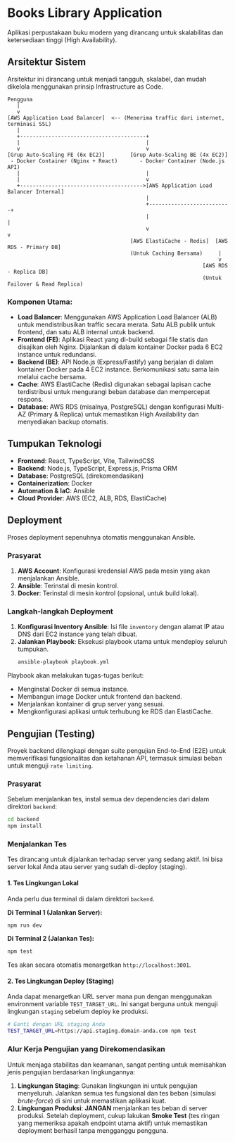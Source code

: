 # Books Library Application

Aplikasi perpustakaan buku modern yang dirancang untuk skalabilitas dan ketersediaan tinggi (High Availability).

## Arsitektur Sistem

Arsitektur ini dirancang untuk menjadi tangguh, skalabel, dan mudah dikelola menggunakan prinsip Infrastructure as Code.

```
Pengguna
   |
   v
[AWS Application Load Balancer]  <-- (Menerima traffic dari internet, terminasi SSL)
   |
   +----------------------------------------+
   |                                        |
   v                                        v
[Grup Auto-Scaling FE (6x EC2)]        [Grup Auto-Scaling BE (4x EC2)]
 - Docker Container (Nginx + React)       - Docker Container (Node.js API)
   |                                        |
   |                                        v
   +--------------------------------------->[AWS Application Load Balancer Internal]
                                            |
                                            +--------------------------+
                                            |                          |
                                            v                          v
                                       [AWS ElastiCache - Redis]  [AWS RDS - Primary DB]
                                       (Untuk Caching Bersama)     |
                                                                   v
                                                              [AWS RDS - Replica DB]
                                                              (Untuk Failover & Read Replica)
```

### Komponen Utama:

- **Load Balancer**: Menggunakan AWS Application Load Balancer (ALB) untuk mendistribusikan traffic secara merata. Satu ALB publik untuk frontend, dan satu ALB internal untuk backend.
- **Frontend (FE)**: Aplikasi React yang di-build sebagai file statis dan disajikan oleh Nginx. Dijalankan di dalam kontainer Docker pada 6 EC2 instance untuk redundansi.
- **Backend (BE)**: API Node.js (Express/Fastify) yang berjalan di dalam kontainer Docker pada 4 EC2 instance. Berkomunikasi satu sama lain melalui cache bersama.
- **Cache**: AWS ElastiCache (Redis) digunakan sebagai lapisan cache terdistribusi untuk mengurangi beban database dan mempercepat respons.
- **Database**: AWS RDS (misalnya, PostgreSQL) dengan konfigurasi Multi-AZ (Primary & Replica) untuk memastikan High Availability dan menyediakan backup otomatis.

## Tumpukan Teknologi

- **Frontend**: React, TypeScript, Vite, TailwindCSS
- **Backend**: Node.js, TypeScript, Express.js, Prisma ORM
- **Database**: PostgreSQL (direkomendasikan)
- **Containerization**: Docker
- **Automation & IaC**: Ansible
- **Cloud Provider**: AWS (EC2, ALB, RDS, ElastiCache)

## Deployment

Proses deployment sepenuhnya otomatis menggunakan Ansible.

### Prasyarat

1.  **AWS Account**: Konfigurasi kredensial AWS pada mesin yang akan menjalankan Ansible.
2.  **Ansible**: Terinstal di mesin kontrol.
3.  **Docker**: Terinstal di mesin kontrol (opsional, untuk build lokal).

### Langkah-langkah Deployment

1.  **Konfigurasi Inventory Ansible**: Isi file `inventory` dengan alamat IP atau DNS dari EC2 instance yang telah dibuat.
2.  **Jalankan Playbook**: Eksekusi playbook utama untuk mendeploy seluruh tumpukan.
    ```bash
    ansible-playbook playbook.yml
    ```

Playbook akan melakukan tugas-tugas berikut:
- Menginstal Docker di semua instance.
- Membangun image Docker untuk frontend dan backend.
- Menjalankan kontainer di grup server yang sesuai.
- Mengkonfigurasi aplikasi untuk terhubung ke RDS dan ElastiCache.

## Pengujian (Testing)

Proyek backend dilengkapi dengan suite pengujian End-to-End (E2E) untuk memverifikasi fungsionalitas dan ketahanan API, termasuk simulasi beban untuk menguji `rate limiting`.

### Prasyarat

Sebelum menjalankan tes, instal semua dev dependencies dari dalam direktori `backend`:

```bash
cd backend
npm install
```

### Menjalankan Tes

Tes dirancang untuk dijalankan terhadap server yang sedang aktif. Ini bisa server lokal Anda atau server yang sudah di-deploy (staging).

#### 1. Tes Lingkungan Lokal

Anda perlu dua terminal di dalam direktori `backend`.

**Di Terminal 1 (Jalankan Server):**

```bash
npm run dev
```

**Di Terminal 2 (Jalankan Tes):**

```bash
npm test
```

Tes akan secara otomatis menargetkan `http://localhost:3001`.

#### 2. Tes Lingkungan Deploy (Staging)

Anda dapat menargetkan URL server mana pun dengan menggunakan environment variable `TEST_TARGET_URL`. Ini sangat berguna untuk menguji lingkungan `staging` sebelum deploy ke produksi.

```bash
# Ganti dengan URL staging Anda
TEST_TARGET_URL=https://api.staging.domain-anda.com npm test
```

### Alur Kerja Pengujian yang Direkomendasikan

Untuk menjaga stabilitas dan keamanan, sangat penting untuk memisahkan jenis pengujian berdasarkan lingkungannya:

1.  **Lingkungan Staging**: Gunakan lingkungan ini untuk pengujian menyeluruh. Jalankan semua tes fungsional dan tes beban (simulasi *brute-force*) di sini untuk memastikan aplikasi kuat.
2.  **Lingkungan Produksi**: **JANGAN** menjalankan tes beban di server produksi. Setelah deployment, cukup lakukan **Smoke Test** (tes ringan yang memeriksa apakah endpoint utama aktif) untuk memastikan deployment berhasil tanpa mengganggu pengguna.